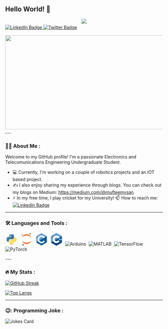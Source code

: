 ## Hello World! 👋
<div id="header" align="center">
  <img src="https://media.giphy.com/media/M9gbBd9nbDrOTu1Mqx/giphy.gif" width="100"/>
</div>
<div id="badges">
  <a href="https://www.linkedin.com/in/muftee-mysan-35795823b">
    <img src="https://cdn.jsdelivr.net/gh/devicons/devicon/icons/linkedin/linkedin-original.svg" title="LinkedIn" alt="LinkedIn Badge" width="40" height="40"/>
  </a>
  <a href="https://x.com/Muftee14">
    <img src="https://cdn.jsdelivr.net/gh/devicons/devicon/icons/twitter/twitter-original.svg" title="Twitter" alt="Twitter Badge" width="40" height="40"/>
  </a>
</div>


</div>
</div>
<img src="https://komarev.com/ghpvc/?username=Muftee-Mysan&style=flat-square&color=blue" alt=""/>
<div align="center">
  <img src="https://media.giphy.com/media/dWesBcTLavkZuG35MI/giphy.gif" width="600" height="300"/>
</div>
---

### :man_technologist: About Me :
Welcome to my GitHub profile! I'm a passionate Electronics and Telecomunications Engineering Undergraduate Student. 
- 💻 Currently, I'm working on a couple of robotics projects and an IOT based project. 
- ✍️ I also enjoy sharing my experience through blogs. You can check out my blogs on Medium: https://medium.com/@mufteemysan
- ⚡ In my free time, I play cricket for my University!
📫 How to reach me: &nbsp; [![Linkedin Badge](https://img.shields.io/badge/-Muftee-blue?style=flat&logo=Linkedin&logoColor=white)](https://www.linkedin.com/in/muftee-mysan-35795823b)

---

### :hammer_and_wrench: Languages and Tools :

<div>

  <img src="https://github.com/devicons/devicon/blob/master/icons/python/python-original.svg" title="Python" alt="Python" width="40" height="40"/>&nbsp;
  <img src="https://github.com/devicons/devicon/blob/master/icons/jupyter/jupyter-original.svg" title="Jupyter Notebooks" alt="Jupyter Notebooks" width="40" height="40"/>&nbsp;
  <img src="https://github.com/devicons/devicon/blob/master/icons/c/c-original.svg" title="C" alt="C" width="40" height="40"/>&nbsp;
  <img src="https://github.com/devicons/devicon/blob/master/icons/cplusplus/cplusplus-original.svg" title="C++" alt="C++" width="40" height="40"/>&nbsp;
   <img src="https://cdn.jsdelivr.net/gh/devicons/devicon/icons/arduino/arduino-original.svg" title="Arduino" alt="Arduino" width="40" height="40"/>&nbsp;
  <img src="https://cdn.jsdelivr.net/gh/devicons/devicon/icons/matlab/matlab-original.svg" title="MATLAB" alt="MATLAB" width="40" height="40"/>&nbsp;
  <img src="https://cdn.jsdelivr.net/gh/devicons/devicon/icons/tensorflow/tensorflow-original.svg" title="TensorFlow" alt="TensorFlow" width="40" height="40"/>&nbsp;
  <img src="https://cdn.jsdelivr.net/gh/devicons/devicon/icons/pytorch/pytorch-original.svg" title="PyTorch" alt="PyTorch" width="40" height="40"/>&nbsp;


</div>

</div>
---

### :fire: My Stats :

[![GitHub Streak](http://github-readme-streak-stats.herokuapp.com?user=Muftee-Mysan&theme=dark&background=000000)](https://git.io/streak-stats)

[![Top Langs](https://github-readme-stats.vercel.app/api/top-langs/?username=Muftee-Mysan&layout=compact&theme=vision-friendly-dark)](https://github.com/anuraghazra/github-readme-stats)

---

### 😉: Programming Joke :
<!-- Markdown -->
![Jokes Card](https://readme-jokes.vercel.app/api)
<!--
**Muftee-Mysan/Muftee-Mysan** is a ✨ _special_ ✨ repository because its `README.md` (this file) appears on your GitHub profile.

Here are some ideas to get you started:

- 🔭 I’m currently working on ...
- 🌱 I’m currently learning ...
- 👯 I’m looking to collaborate on ...
- 🤔 I’m looking for help with ...
- 💬 Ask me about ...
- 📫 How to reach me: ...
- 😄 Pronouns: ...
- ⚡ Fun fact: ...
-->
